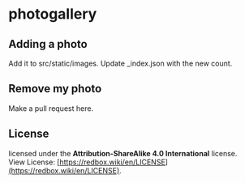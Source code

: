 # photogallery

## Adding a photo

Add it to src/static/images. Update \_index.json with the new count.

## Remove my photo

Make a pull request here.

## License

licensed under the **Attribution-ShareAlike 4.0 International** license.  
View License: [https://redbox.wiki/en/LICENSE](https://redbox.wiki/en/LICENSE).
